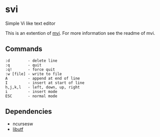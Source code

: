# svi
Simple Vi like text editor

This is an extention of [mvi](https://github.com/byllgrim/mvi).
For more information see the readme of mvi.

## Commands

    :d        - delete line
    :q        - quit
    :q!       - force quit
    :w [file] - write to file
    A         - append at end of line
    I         - insert at start of line
    h,j,k,l   - left, down, up, right
    i         - insert mode
    ESC       - normal mode

## Dependencies
* ncursesw
* [libutf](http://git.suckless.org/libutf/)
